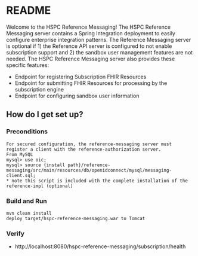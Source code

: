 # README #

Welcome to the HSPC Reference Messaging!  The HSPC Reference Messaging server contains a Spring Integration deployment to easily configure enterprise integration patterns.  The Reference Messaging server is optional if 1) the Reference API server is configured to not enable subscription support and 2) the sandbox user management features are not needed. The HSPC Reference Messaging server also provides these specific features:

* Endpoint for registering Subscription FHIR Resources
* Endpoint for submitting FHIR Resources for processing by the subscription engine
* Endpoint for configuring sandbox user information

## How do I get set up? ##

### Preconditions ###
    For secured configuration, the reference-messaging server must register a client with the reference-authorization server.
    From MySQL
    mysql> use oic;
    mysql> source {install path}/reference-messaging/src/main/resources/db/openidconnect/mysql/messaging-client.sql;
    * note this script is included with the complete installation of the reference-impl (optional)

### Build and Run ###
    mvn clean install
    deploy target/hspc-reference-messaging.war to Tomcat

### Verify ###
* http://localhost:8080/hspc-reference-messaging/subscription/health
